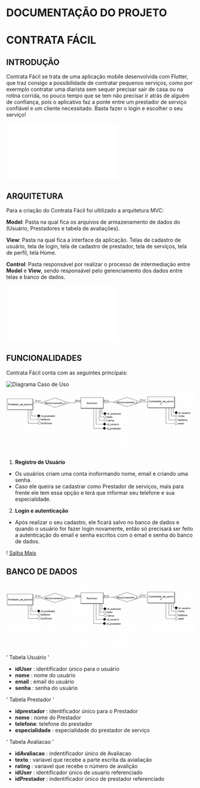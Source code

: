  # DOCUMENTAÇÃO DO PROJETO

 # CONTRATA FÁCIL

 ## INTRODUÇÃO

 Contrata Fácil se trata de uma aplicação mobile desenvolvida com Flutter, que traz consigo a possibilidade de contratar pequenos serviços, como por exermplo contratar uma diarista sem sequer precisar sair de casa ou na rotina corrida, no pouco tempo que se tem
não precisar ir atrás de alguém de confiança, pois o aplicativo faz a ponte entre um prestador de serviço confiável e um cliente necessitado. Basta fazer o login e escolher o seu serviço! 

![Saiba Mais](docs/introducao.md)

## ARQUITETURA

Para a criação do Contrata Fácil foi ultilizado a arquitetura 
MVC:

**Model**: Pasta na qual fica os arquivos de armazenamento de 
dados do (Usuário, Prestadores e tabela de avaliações).

**View**: Pasta na qual fica a interface da aplicação. Telas 
de cadastro de usuário, tela de login, tela de cadastro de 
prestador, tela de serviços, tela de perfil, tela Home.

**Control**: Pasta responsável por realizar o processo de
intermediação entre **Model** e **View**, sendo responsável 
pelo gerenciamento dos dados entre telas e banco de dados. 

 ![Saiba Mais](docs/arquitetura.md)

 ## FUNCIONALIDADES 

 Contrata Fácil conta com  as seguintes principais:

<!-- Código para por imagens dentro da documentação  -->
![Diagrama Caso de Uso](docs/SERVIÇO.png)
![Diagrama Conceitual](docs/Conceitual.png)

1. **Registro de Usuário**
- Os usuários criam uma conta inoformando nome,
email e criando uma senha. 
- Caso ele queira se cadastrar 
como Prestador de serviços, mais para frente ele tem essa opção
e terá que informar seu telefone e sua especialidade.

2. **Login e autenticação**
- Após realizar o seu cadastro, ele ficará salvo no banco de dados
e quando o usuário for fazer login novamente, então só precisará ser feito
a autenticação do email e senha escritos com o email e senha do banco de dados.

! [Saiba Mais](flutter_application_1/docs/arquitetura.md)

## BANCO DE DADOS

![Diagrama Conceitual](docs/Conceitual.png)

' Tabela Usuário '
   - **idUser** : identificador único para o usuário
   - **nome** : nome do usuário 
   - **email** : email do usuário
   - **senha** : senha do usuário

   ' Tabela Prestador '
   - **idprestador** : identificador único para o Prestador
   - **nome** : nome do Prestador
   - **telefone**:  telefone do prestador
   - **especialidade** : especialidade do prestador de serviço
   
   ' Tabela Avaliacao ' 
   - **idAvaliacao** : indentificador único de Avaliacao
   - **texto** : variavel que recebe a parte escrita da avialiação
   - **rating** : variavel que recebe o número de avalição
   - **idUser** : identificador único de usuario referenciado
   - **idPrestador** : indentificador único de prestador referenciado 




